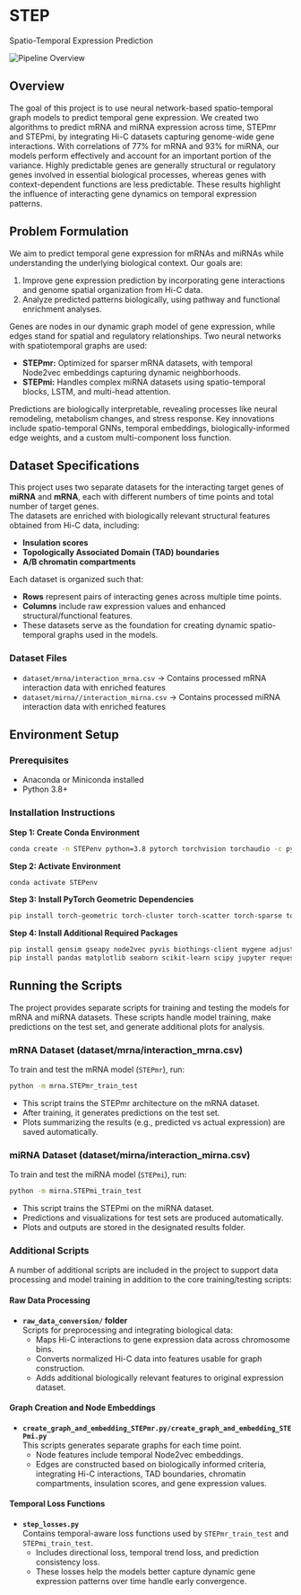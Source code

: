 # STEP
Spatio-Temporal Expression Prediction

![Pipeline Overview](images/pipeline_overview_STEPmi_STEPmr.png)

## Overview
The goal of this project is to use neural network-based spatio-temporal graph models to predict temporal gene expression. We created two algorithms to predict mRNA and miRNA expression across time, STEPmr and STEPmi, by integrating Hi-C datasets capturing genome-wide gene interactions. With correlations of 77% for mRNA and 93% for miRNA, our models perform effectively and account for an important portion of the variance. Highly predictable genes are generally structural or regulatory genes involved in essential biological processes, whereas genes with context-dependent functions are less predictable. These results highlight the influence of interacting gene dynamics on temporal expression patterns.

## Problem Formulation
We aim to predict temporal gene expression for mRNAs and miRNAs while understanding the underlying biological context. Our goals are:
1. Improve gene expression prediction by incorporating gene interactions and genome spatial organization from Hi-C data.
2. Analyze predicted patterns biologically, using pathway and functional enrichment analyses.

Genes are nodes in our dynamic graph model of gene expression, while edges stand for spatial and regulatory relationships. Two neural networks with spatiotemporal graphs are used:
- **STEPmr:** Optimized for sparser mRNA datasets, with temporal Node2vec embeddings capturing dynamic neighborhoods.  
- **STEPmi:** Handles complex miRNA datasets using spatio-temporal blocks, LSTM, and multi-head attention.  

Predictions are biologically interpretable, revealing processes like neural remodeling, metabolism changes, and stress response. Key innovations include spatio-temporal GNNs, temporal embeddings, biologically-informed edge weights, and a custom multi-component loss function.

## Dataset Specifications
This project uses two separate datasets for the interacting target genes of **miRNA** and **mRNA**, each with different numbers of time points and total number of target genes.  
The datasets are enriched with biologically relevant structural features obtained from Hi-C data, including:
- **Insulation scores**  
- **Topologically Associated Domain (TAD) boundaries**  
- **A/B chromatin compartments**

Each dataset is organized such that:

- **Rows** represent pairs of interacting genes across multiple time points.  
- **Columns** include raw expression values and enhanced structural/functional features.  
- These datasets serve as the foundation for creating dynamic spatio-temporal graphs used in the models.

### Dataset Files

- `dataset/mrna/interaction_mrna.csv` → Contains processed mRNA interaction data with enriched features  
- `dataset/mirna//interaction_mirna.csv` → Contains processed miRNA interaction data with enriched features  

## Environment Setup

### Prerequisites
- Anaconda or Miniconda installed
- Python 3.8+

### Installation Instructions
**Step 1: Create Conda Environment**
```bash
conda create -n STEPenv python=3.8 pytorch torchvision torchaudio -c pytorch -c conda-forge
```

**Step 2: Activate Environment**
```bash
conda activate STEPenv
```

**Step 3: Install PyTorch Geometric Dependencies**
```bash
pip install torch-geometric torch-cluster torch-scatter torch-sparse torch-spline-conv
```

**Step 4: Install Additional Required Packages**
```bash
pip install gensim gseapy node2vec pyvis biothings-client mygene adjustText openpyxl
pip install pandas matplotlib seaborn scikit-learn scipy jupyter requests pyyaml tqdm
```

## Running the Scripts
The project provides separate scripts for training and testing the models for mRNA and miRNA datasets. These scripts handle model training, make predictions on the test set, and generate additional plots for analysis.

### mRNA Dataset (dataset/mrna/interaction_mrna.csv)

To train and test the mRNA model (`STEPmr`), run:

```bash
python -m mrna.STEPmr_train_test
```

- This script trains the STEPmr architecture on the mRNA dataset.
- After training, it generates predictions on the test set.
- Plots summarizing the results (e.g., predicted vs actual expression) are saved automatically.

### miRNA Dataset (dataset/mirna/interaction_mirna.csv)

To train and test the miRNA model (`STEPmi`), run:

```bash
python -m mirna.STEPmi_train_test
```
- This script trains the STEPmi on the miRNA dataset.
- Predictions and visualizations for test sets are produced automatically.
- Plots and outputs are stored in the designated results folder.

### Additional Scripts
A number of additional scripts are included in the project to support data processing and model training in addition to the core training/testing scripts:

#### Raw Data Processing

- **`raw_data_conversion/` folder**  
  Scripts for preprocessing and integrating biological data:
  - Maps Hi-C interactions to gene expression data across chromosome bins. 
  - Converts normalized Hi-C data into features usable for graph construction.   
  - Adds additional biologically relevant features to original expression dataset.

#### Graph Creation and Node Embeddings

- **`create_graph_and_embedding_STEPmr.py/create_graph_and_embedding_STEPmi.py`**  
  This scripts generates separate graphs for each time point.  
  - Node features include temporal Node2vec embeddings.  
  - Edges are constructed based on biologically informed criteria, integrating Hi-C interactions, TAD boundaries, chromatin compartments, insulation scores, and gene expression values.

#### Temporal Loss Functions

- **`step_losses.py`**  
  Contains temporal-aware loss functions used by `STEPmr_train_test` and `STEPmi_train_test`.  
  - Includes directional loss, temporal trend loss, and prediction consistency loss.  
  - These losses help the models better capture dynamic gene expression patterns over time handle early convergence.



